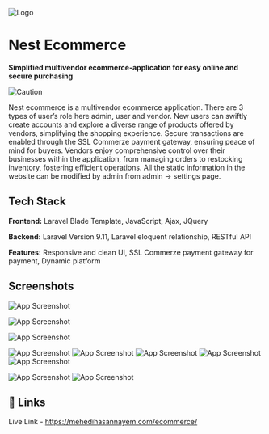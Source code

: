 
![Logo](https://i.ibb.co/Z6tVpLP/1668357691.png)


# Nest Ecommerce
**Simplified multivendor ecommerce-application for easy online and secure purchasing**

![Caution ](https://img.shields.io/badge/Caution-Partially%20Developed-green?labelColor=red&style=flat)

Nest ecommerce is a multivendor ecommerce application. There are 3 types of user’s role here admin, user and vendor. New users can swiftly create accounts and explore a diverse range of products offered by vendors, simplifying the shopping experience. Secure transactions are enabled through the SSL Commerze payment gateway, ensuring peace of mind for buyers. Vendors enjoy comprehensive control over their businesses within the application, from managing orders to restocking inventory, fostering efficient operations. All the static information in the website can be modified by admin from admin -> settings page. 



## Tech Stack

**Frontend:**  Laravel Blade Template, JavaScript, Ajax, JQuery 

**Backend:**  Laravel Version 9.11, Laravel eloquent relationship, RESTful API

**Features:**  Responsive and clean UI, SSL Commerze payment gateway for payment, Dynamic platform  




## Screenshots

![App Screenshot](https://i.ibb.co/5KBc6cF/Screenshot-2024-05-01-093941.png)

![App Screenshot](https://i.ibb.co/n8xwYXR/Screenshot-2024-05-01-093958.png)

![App Screenshot](https://i.ibb.co/NyXBFf3/Screenshot-2024-05-01-094015.png)

![App Screenshot](https://i.ibb.co/gZ00VqS/Screenshot-2024-05-01-094557.png)
![App Screenshot](https://i.ibb.co/TKnfRTJ/Screenshot-2024-05-01-094701.png)
![App Screenshot](https://i.ibb.co/ssxztHS/Screenshot-2024-05-01-094710.png)
![App Screenshot](https://i.ibb.co/T8Q380t/Screenshot-2024-05-01-094722.png)
![App Screenshot](https://i.ibb.co/ZgbbTxq/Screenshot-2024-05-01-094750.png)


![App Screenshot](https://i.ibb.co/LzRDnFb/Screenshot-2024-05-01-094302.png)
![App Screenshot](https://i.ibb.co/yN0DLGx/Screenshot-2024-05-01-094318.png)








## 🔗 Links

Live Link - https://mehedihasannayem.com/ecommerce/


